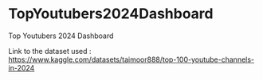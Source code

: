 # TopYoutubers2024Dashboard
Top Youtubers 2024 Dashboard

Link to the dataset used : https://www.kaggle.com/datasets/taimoor888/top-100-youtube-channels-in-2024


